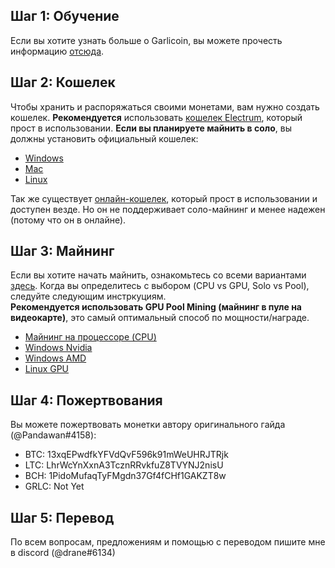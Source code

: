 ## Шаг 1: Обучение
Если вы хотите узнать больше о Garlicoin, вы можете прочесть информацию [отсюда](./what-is-garlicoin.html).  

## Шаг 2: Кошелек
Чтобы хранить и распоряжаться своими монетами, вам нужно создать кошелек.
**Рекомендуется** использовать [кошелек Electrum](./wallet-electrum.html), который прост в использовании.
**Если вы планируете майнить в соло**, вы должны установить официальный кошелек:  
- [Windows](./wallet-win.html)
- [Mac](./wallet-mac.html)
- [Linux](./wallet-nix.html)

Так же существует [онлайн-кошелек](https://breadbox.xyz), который прост в использовании и доступен везде. Но он не поддерживает соло-майнинг и менее надежен (потому что он в онлайне).

## Шаг 3: Майнинг
Если вы хотите начать майнить, ознакомьтесь со всеми вариантами [здесь](./how-to-mine.html).
Когда вы определитесь с выбором (CPU vs GPU, Solo vs Pool), следуйте следующим инстркуциям.  
**Рекомендуется использовать GPU Pool Mining (майнинг в пуле на видеокарте)**, это самый оптимальный способ по мощности/награде.
- [Майнинг на процессоре (CPU)](./mining-cpu.html)
- [Windows Nvidia](./mining-win-nvidia.html)
- [Windows AMD](./mining-win-amd.html)
- [Linux GPU](./mining-nix-gpu.html)

## Шаг 4: Пожертвования
Вы можете пожертвовать монетки автору оригинального гайда (@Pandawan#4158):

- BTC: 13xqEPwdfkYFVdQvF596k91mWeUHRJTRjk
- LTC: LhrWcYnXxnA3TcznRRvkfuZ8TVYNJ2nisU
- BCH: 1PidoMufaqTyFMgdn37Gf4fCHf1GAKZT8w
- GRLC: Not Yet

## Шаг 5: Перевод
По всем вопросам, предложениям и помощью с переводом пишите мне в discord (@drane#6134)